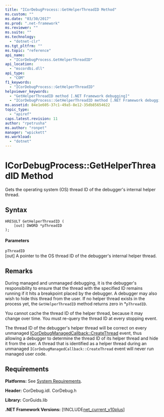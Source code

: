 ```yaml
---
title: "ICorDebugProcess::GetHelperThreadID Method"
ms.custom: ""
ms.date: "03/30/2017"
ms.prod: ".net-framework"
ms.reviewer: ""
ms.suite: ""
ms.technology: 
  - "dotnet-clr"
ms.tgt_pltfrm: ""
ms.topic: "reference"
api_name: 
  - "ICorDebugProcess.GetHelperThreadID"
api_location: 
  - "mscordbi.dll"
api_type: 
  - "COM"
f1_keywords: 
  - "ICorDebugProcess::GetHelperThreadID"
helpviewer_keywords: 
  - "GetHelperThreadID method [.NET Framework debugging]"
  - "ICorDebugProcess::GetHelperThreadID method [.NET Framework debugging]"
ms.assetid: 84e1e605-37c1-49a5-8e12-35db85654622
topic_type: 
  - "apiref"
caps.latest.revision: 11
author: "rpetrusha"
ms.author: "ronpet"
manager: "wpickett"
ms.workload: 
  - "dotnet"
---
```

# ICorDebugProcess::GetHelperThreadID Method
Gets the operating system (OS) thread ID of the debugger's internal helper thread.  
  
## Syntax  
  
```  
HRESULT GetHelperThreadID (  
    [out] DWORD *pThreadID  
);  
```  
  
#### Parameters  
 `pThreadID`  
 [out] A pointer to the OS thread ID of the debugger's internal helper thread.  
  
## Remarks  
 During managed and unmanaged debugging, it is the debugger's responsibility to ensure that the thread with the specified ID remains running if it hits a breakpoint placed by the debugger. A debugger may also wish to hide this thread from the user. If no helper thread exists in the process yet, the `GetHelperThreadID` method returns zero in *`pThreadID`.  
  
 You cannot cache the thread ID of the helper thread, because it may change over time. You must re-query the thread ID at every stopping event.  
  
 The thread ID of the debugger's helper thread will be correct on every unmanaged [ICorDebugManagedCallback::CreateThread](../../../../docs/framework/unmanaged-api/debugging/icordebugmanagedcallback-createthread-method.md) event, thus allowing a debugger to determine the thread ID of its helper thread and hide it from the user. A thread that is identified as a helper thread during an unmanaged `ICorDebugManagedCallback::CreateThread` event will never run managed user code.  
  
## Requirements  
 **Platforms:** See [System Requirements](../../../../docs/framework/get-started/system-requirements.md).  
  
 **Header:** CorDebug.idl. CorDebug.h  
  
 **Library:** CorGuids.lib  
  
 **.NET Framework Versions:** [!INCLUDE[net_current_v10plus](../../../../includes/net-current-v10plus-md.md)]
